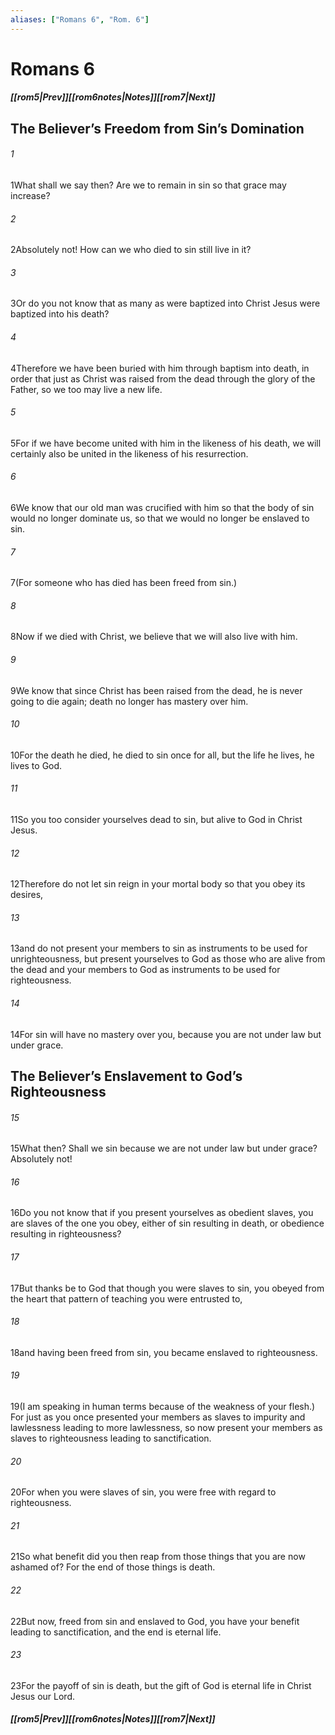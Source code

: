 ```yaml
---
aliases: ["Romans 6", "Rom. 6"]
---
```

# Romans 6
##### <span class=arrow-left></span>[[rom5|Prev]]<span class=navigation-separator></span>[[rom6notes|Notes]]<span class=navigation-separator></span>[[rom7|Next]]<span class=arrow-right></span>
## The Believer’s Freedom from Sin’s Domination
###### 1
<span class=verse-first>1</span>What shall we say then? Are we to remain in sin so that grace may increase?
###### 2
<span class=verse-body>2</span>Absolutely not! How can we who died to sin still live in it?
###### 3
<span class=verse-body>3</span>Or do you not know that as many as were baptized into Christ Jesus were baptized into his death?
###### 4
<span class=verse-body>4</span>Therefore we have been buried with him through baptism into death, in order that just as Christ was raised from the dead through the glory of the Father, so we too may live a new life.
###### 5
<span class=verse-body>5</span>For if we have become united with him in the likeness of his death, we will certainly also be united in the likeness of his resurrection.
###### 6
<span class=verse-body>6</span>We know that our old man was crucified with him so that the body of sin would no longer dominate us, so that we would no longer be enslaved to sin.
###### 7
<span class=verse-body>7</span>(For someone who has died has been freed from sin.)
<div class=paragraph-break></div>

###### 8
<span class=verse-first>8</span>Now if we died with Christ, we believe that we will also live with him.
###### 9
<span class=verse-body>9</span>We know that since Christ has been raised from the dead, he is never going to die again; death no longer has mastery over him.
###### 10
<span class=verse-body>10</span>For the death he died, he died to sin once for all, but the life he lives, he lives to God.
###### 11
<span class=verse-body>11</span>So you too consider yourselves dead to sin, but alive to God in Christ Jesus.
<div class=paragraph-break></div>

###### 12
<span class=verse-first>12</span>Therefore do not let sin reign in your mortal body so that you obey its desires,
###### 13
<span class=verse-body>13</span>and do not present your members to sin as instruments to be used for unrighteousness, but present yourselves to God as those who are alive from the dead and your members to God as instruments to be used for righteousness.
###### 14
<span class=verse-body>14</span>For sin will have no mastery over you, because you are not under law but under grace.
## The Believer’s Enslavement to God’s Righteousness
###### 15
<span class=verse-first>15</span>What then? Shall we sin because we are not under law but under grace? Absolutely not!
###### 16
<span class=verse-body>16</span>Do you not know that if you present yourselves as obedient slaves, you are slaves of the one you obey, either of sin resulting in death, or obedience resulting in righteousness?
###### 17
<span class=verse-body>17</span>But thanks be to God that though you were slaves to sin, you obeyed from the heart that pattern of teaching you were entrusted to,
###### 18
<span class=verse-body>18</span>and having been freed from sin, you became enslaved to righteousness.
###### 19
<span class=verse-body>19</span>(I am speaking in human terms because of the weakness of your flesh.) For just as you once presented your members as slaves to impurity and lawlessness leading to more lawlessness, so now present your members as slaves to righteousness leading to sanctification.
<div class=paragraph-break></div>

###### 20
<span class=verse-first>20</span>For when you were slaves of sin, you were free with regard to righteousness.
###### 21
<span class=verse-body>21</span>So what benefit did you then reap from those things that you are now ashamed of? For the end of those things is death.
###### 22
<span class=verse-body>22</span>But now, freed from sin and enslaved to God, you have your benefit leading to sanctification, and the end is eternal life.
###### 23
<span class=verse-body>23</span>For the payoff of sin is death, but the gift of God is eternal life in Christ Jesus our Lord.
##### <span class=arrow-left></span>[[rom5|Prev]]<span class=navigation-separator></span>[[rom6notes|Notes]]<span class=navigation-separator></span>[[rom7|Next]]<span class=arrow-right></span>
